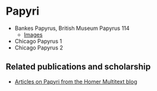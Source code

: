 # Papyri #
- Bankes Papyrus, British Museum Papyrus 114
	- [Images][3]
- Chicago Papyrus 1
- Chicago Papyrus 2


## Related publications and scholarship ##
- [Articles on Papyri from the Homer Multitext blog](http://homermultitext.blogspot.com/search/label/papyri)

[3]: http://beta.hpcc.uh.edu/tomcat/hmtdigital/browseimg?urn=urn:cite:hmt:bmpap114
